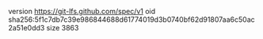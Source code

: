 version https://git-lfs.github.com/spec/v1
oid sha256:5f1c7db7c39e986844688d61774019d3b0740bf62d91807aa6c50ac2a51e0dd3
size 3863
